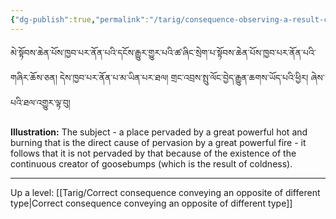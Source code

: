 ```yaml
---
{"dg-publish":true,"permalink":"/tarig/consequence-observing-a-result-contradictory-with-a-result-and-conveying-an-autonomous-sign-observing-a-cause-contradictory-with-a-cause/"}
---
```


མེ་སྟོབས་ཆེན་པོས་ཁྱབ་པར་ནོན་པའི་དངོས་རྒྱུར་གྱུར་པའི་ཚ་ཞིང་སྲེག་པ་སྟོབས་ཆེན་པོས་ཁྱབ་པར་ནོན་པའི་གཞིར་ཆོས་ཅན། 
དེས་ཁྱབ་པར་ནོན་པ་མ་ཡིན་པར་ཐལ། གྲང་འབྲས་སྤུ་ལོང་བྱེད་རྒྱུན་ཆགས་ཡོད་པའི་ཕྱིར། ཞེས་པའི་ཐལ་འགྱུར་ལྟ་བུ།

**Illustration:** The subject - a place pervaded by a great powerful hot and burning that is the direct cause of pervasion by a great powerful fire - it follows that it is not pervaded by that because of the existence of the continuous creator of goosebumps (which is the result of coldness).




---
Up a level: [[Tarig/Correct consequence conveying an opposite of different type\|Correct consequence conveying an opposite of different type]]